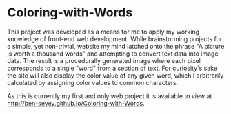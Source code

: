 # Coloring-with-Words
This project was developed as a means for me to apply my working knowledge of front-end web development. While brainstorming projects for a  simple, yet non-trivial, website my mind latched onto the phrase "A picture is worth a thousand words" and attempting to convert text data into image data. The result is a procedurally generated image where each pixel corresponds to a single "word" from a section of text. For curiosity's sake the site will also display the color value of any given word, which I arbitrarily calculated by assigning color values to common characters.

As this is currently my first and only web project it is available to view at http://ben-sevey.github.io/Coloring-with-Words.
